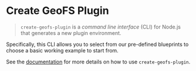 # Create GeoFS Plugin

> `create-geofs-plugin` is a _command line interface_ (CLI) for Node.js that generates a new plugin environment.

Specifically, this CLI allows you to select from our pre-defined blueprints to choose a basic working example to start from.

See the [documentation][] for more details on how to use `create-geofs-plugin`.

<!-- TODO: correct the link once docs have been written -->

[documentation]: https://gpsystem.github.io/create-geofs-plugin/
